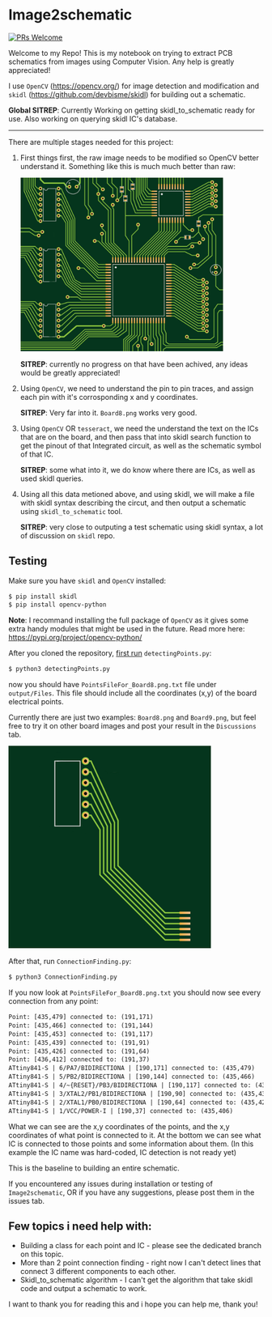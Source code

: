 # Image2schematic

[![PRs Welcome](https://img.shields.io/badge/PRs-welcome-brightgreen.svg?style=flat-square)](https://makeapullrequest.com) 

Welcome to my Repo! This is my notebook on trying to extract PCB schematics from images using Computer Vision. Any help is greatly appreciated!

I use `OpenCV` (https://opencv.org/) for image detection and modification and `skidl` (https://github.com/devbisme/skidl) for building out a schematic.

**Global SITREP**: Currently Working on getting skidl_to_schematic ready for use. Also working on querying skidl IC's database.

---------------------------------------------------

There are multiple stages needed for this project:

1. First things first, the raw image needs to be modified so OpenCV better understand it. Something like this is much much better than raw:

    <p align="left"><img src="assets/Example_images/Board_images/Board7.png" alt="assets/Example_images/Board_images/Board7.png" width="400"/></p>

    **SITREP**: currently no progress on that have been achived, any ideas would be greatly appreciated!


2. Using `OpenCV`, we need to understand the pin to pin traces, and assign each pin with it's corrosponding x and y coordinates.

    **SITREP**: Very far into it. `Board8.png` works very good.

3. Using `OpenCV` OR `tesseract`, we need the understand the text on the ICs that are on the board, and then pass that into skidl search function to get the pinout of that Integrated circuit, as well as the schematic symbol of that IC.

    **SITREP**: some what into it, we do know where there are ICs, as well as used skidl queries.

4. Using all this data metioned above, and using skidl, we will make a file with skidl syntax describing the circut, and then output a schematic using `skidl_to_schematic` tool.

    **SITREP**: very close to outputing a test schematic using skidl syntax, a lot of discussion on `skidl` repo.


## Testing

Make sure you have `skidl` and `OpenCV` installed:

```bash
$ pip install skidl
$ pip install opencv-python
```

**Note**: I recommand installing the full package of `OpenCV` as it gives some extra handy modules that might be used in the future. Read more here: https://pypi.org/project/opencv-python/

After you cloned the repository, <ins>first run</ins> `detectingPoints.py`:

```bash
$ python3 detectingPoints.py
```

now you should have `PointsFileFor_Board8.png.txt` file under `output/Files`. This file should include all the coordinates (x,y) of the board electrical points.

Currently there are just two examples: `Board8.png` and `Board9.png`, but feel free to try it on other board images and post your result in the `Discussions` tab.

<p align="left"><img src="assets/Example_images/Board_images/Board8.png" alt="assets/Example_images/Board_images/Board8.png" width="400"/></p>

After that, run `ConnectionFinding.py`:

```bash
$ python3 ConnectionFinding.py
```

If you now look at `PointsFileFor_Board8.png.txt` you should now see every connection from any point: 

```txt
Point: [435,479] connected to: (191,171)
Point: [435,466] connected to: (191,144)
Point: [435,453] connected to: (191,117)
Point: [435,439] connected to: (191,91)
Point: [435,426] connected to: (191,64)
Point: [436,412] connected to: (191,37)
ATtiny841-S | 6/PA7/BIDIRECTIONA | [190,171] connected to: (435,479)
ATtiny841-S | 5/PB2/BIDIRECTIONA | [190,144] connected to: (435,466)
ATtiny841-S | 4/~{RESET}/PB3/BIDIRECTIONA | [190,117] connected to: (435,453)
ATtiny841-S | 3/XTAL2/PB1/BIDIRECTIONA | [190,90] connected to: (435,439)
ATtiny841-S | 2/XTAL1/PB0/BIDIRECTIONA | [190,64] connected to: (435,426)
ATtiny841-S | 1/VCC/POWER-I | [190,37] connected to: (435,406)
```

What we can see are the x,y coordinates of the points, and the x,y coordinates of what point is connected to it. At the bottom we can see what IC is connected to those points and some information about them. (In this example the IC name was hard-coded, IC detection is not ready yet)

This is the baseline to building an entire schematic.

If you encountered any issues during installation or testing of `Image2schematic`, OR if you have any suggestions, please post them in the issues tab.

## Few topics i need help with:

- Building a class for each point and IC - please see the dedicated branch on this topic.
- More than 2 point connection finding - right now I can't detect lines that connect 3 different components to each other.
- Skidl_to_schematic algorithm - I can't get the algorithm that take skidl code and output a schematic to work.

I want to thank you for reading this and i hope you can help me, thank you!


